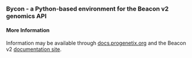 ### Bycon - a Python-based environment for the Beacon v2 genomics API

#### More Information

Information may be available through [docs.progenetix.org](https://docs.progenetix.org/) and the
Beacon v2 [documentation site](http://docs.genomebeacons.org).

